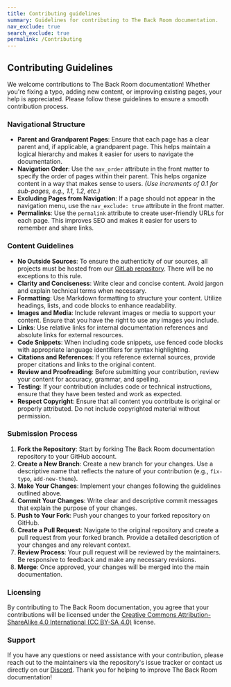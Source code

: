 ```yaml
---
title: Contributing guidelines
summary: Guidelines for contributing to The Back Room documentation.
nav_exclude: true
search_exclude: true
permalink: /Contributing
---
```


## Contributing Guidelines
We welcome contributions to The Back Room documentation! Whether you're fixing a typo, adding new content, or improving existing pages, your help is appreciated. Please follow these guidelines to ensure a smooth contribution process.

### Navigational Structure
- **Parent and Grandparent Pages**: Ensure that each page has a clear parent and, if applicable, a grandparent page. This helps maintain a logical hierarchy and makes it easier for users to navigate the documentation.
- **Navigation Order**: Use the `nav_order` attribute in the front matter to specify the order of pages within their parent. This helps organize content in a way that makes sense to users. *(Use increments of 0.1 for sub-pages, e.g., 1.1, 1.2, etc.)*
- **Excluding Pages from Navigation**: If a page should not appear in the navigation menu, use the `nav_exclude: true` attribute in the front matter.
- **Permalinks**: Use the `permalink` attribute to create user-friendly URLs for each page. This improves SEO and makes it easier for users to remember and share links.

### Content Guidelines
- **No Outside Sources**: To ensure the authenticity of our sources, all projects must be hosted from our [GitLab repository](https://gitlab.com/the-back-room/). There will be no exceptions to this rule.
- **Clarity and Conciseness**: Write clear and concise content. Avoid jargon and explain technical terms when necessary.
- **Formatting**: Use Markdown formatting to structure your content. Utilize headings, lists, and code blocks to enhance readability.
- **Images and Media**: Include relevant images or media to support your content. Ensure that you have the right to use any images you include.
- **Links**: Use relative links for internal documentation references and absolute links for external resources.
- **Code Snippets**: When including code snippets, use fenced code blocks with appropriate language identifiers for syntax highlighting.
- **Citations and References**: If you reference external sources, provide proper citations and links to the original content.
- **Review and Proofreading**: Before submitting your contribution, review your content for accuracy, grammar, and spelling.
- **Testing**: If your contribution includes code or technical instructions, ensure that they have been tested and work as expected.
- **Respect Copyright**: Ensure that all content you contribute is original or properly attributed. Do not include copyrighted material without permission.


### Submission Process
1. **Fork the Repository**: Start by forking The Back Room documentation repository to your GitHub account.
2. **Create a New Branch**: Create a new branch for your changes. Use a descriptive name that reflects the nature of your contribution (e.g., `fix-typo`, `add-new-theme`).
3. **Make Your Changes**: Implement your changes following the guidelines outlined above.
4. **Commit Your Changes**: Write clear and descriptive commit messages that explain the purpose of your changes.
5. **Push to Your Fork**: Push your changes to your forked repository on GitHub.
6. **Create a Pull Request**: Navigate to the original repository and create a pull request from your forked branch. Provide a detailed description of your changes and any relevant context.
7. **Review Process**: Your pull request will be reviewed by the maintainers. Be responsive to feedback and make any necessary revisions.
8. **Merge**: Once approved, your changes will be merged into the main documentation.

### Licensing
By contributing to The Back Room documentation, you agree that your contributions will be licensed under the [Creative Commons Attribution-ShareAlike 4.0 International (CC BY-SA 4.0)](https://creativecommons.org/licenses/by-sa/4.0/) license.

### Support
If you have any questions or need assistance with your contribution, please reach out to the maintainers via the repository's issue tracker or contact us directly on our [Discord](https://discord.gg/Yxj2t8ZbvX).
Thank you for helping to improve The Back Room documentation!